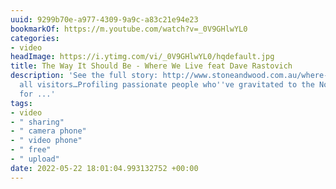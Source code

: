 ```yaml
---
uuid: 9299b70e-a977-4309-9a9c-a83c21e94e23
bookmarkOf: https://m.youtube.com/watch?v=_0V9GHlwYL0
categories:
- video
headImage: https://i.ytimg.com/vi/_0V9GHlwYL0/hqdefault.jpg
title: The Way It Should Be - Where We Live feat Dave Rastovich
description: 'See the full story: http://www.stoneandwood.com.au/where-we-live/We’re
  all visitors…Profiling passionate people who''ve gravitated to the Northern Rivers
  for ...'
tags:
- video
- " sharing"
- " camera phone"
- " video phone"
- " free"
- " upload"
date: 2022-05-22 18:01:04.993132752 +00:00
---
```


